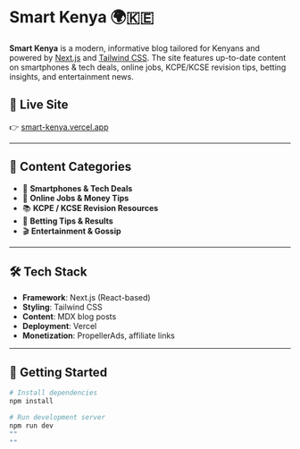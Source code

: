 # Smart Kenya 🌍🇰🇪

**Smart Kenya** is a modern, informative blog tailored for Kenyans and powered by [Next.js](https://nextjs.org) and [Tailwind CSS](https://tailwindcss.com). The site features up-to-date content on smartphones & tech deals, online jobs, KCPE/KCSE revision tips, betting insights, and entertainment news.

## 🚀 Live Site

👉 [smart-kenya.vercel.app](https://smart-kenya.vercel.app)

---

## 📂 Content Categories

- 📱 **Smartphones & Tech Deals**  
- 💼 **Online Jobs & Money Tips**  
- 📚 **KCPE / KCSE Revision Resources**  
- 🎲 **Betting Tips & Results**  
- 🎬 **Entertainment & Gossip**  


---

## 🛠 Tech Stack

- **Framework**: Next.js (React-based)
- **Styling**: Tailwind CSS
- **Content**: MDX blog posts
- **Deployment**: Vercel
- **Monetization**: PropellerAds, affiliate links

---

## 🧠 Getting Started

```bash
# Install dependencies
npm install

# Run development server
npm run dev
"" 
"" 
